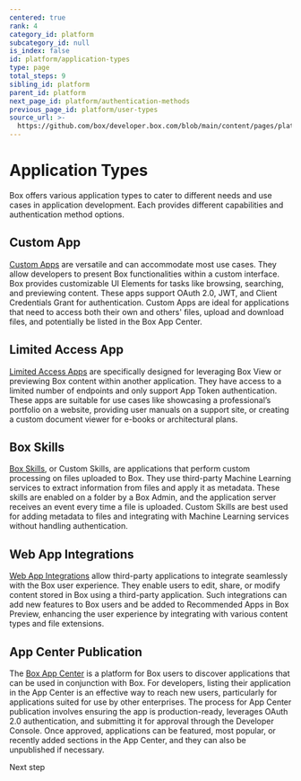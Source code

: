 ```yaml
---
centered: true
rank: 4
category_id: platform
subcategory_id: null
is_index: false
id: platform/application-types
type: page
total_steps: 9
sibling_id: platform
parent_id: platform
next_page_id: platform/authentication-methods
previous_page_id: platform/user-types
source_url: >-
  https://github.com/box/developer.box.com/blob/main/content/pages/platform/application-types.md
---
```

# Application Types

Box offers various application types to cater to different needs and use cases
in application development. Each provides different capabilities and
authentication method options.

## Custom App

[Custom Apps][custom_app] are versatile and can accommodate most use cases.
They allow developers to present Box functionalities within a custom interface.
Box
provides customizable UI Elements for tasks like browsing, searching, and
previewing content. These apps support OAuth 2.0, JWT, and Client Credentials
Grant for authentication. Custom Apps are ideal for applications that need to
access both their own and others' files, upload and download files, and
potentially be listed in the Box App Center.

## Limited Access App

[Limited Access Apps][limited_app] are specifically designed for leveraging Box
View or
previewing Box content within another application. They have access to a
limited number of endpoints and only support App Token authentication. These
apps are suitable for use cases like showcasing a professional’s portfolio on a
website, providing user manuals on a support site, or creating a custom
document viewer for e-books or architectural plans.

## Box Skills

[Box Skills][skills], or Custom Skills, are applications that perform custom
processing
on files uploaded to Box. They use third-party Machine Learning services to
extract information from files and apply it as metadata. These skills are
enabled on a folder by a Box Admin, and the application server receives an
event every time a file is uploaded. Custom Skills are best used for adding
metadata to files and integrating with Machine Learning services without
handling authentication.

## Web App Integrations

[Web App Integrations][web_app] allow third-party applications to integrate
seamlessly
with the Box user experience. They enable users to edit, share, or modify
content stored in Box using a third-party application. Such integrations can
add new features to Box users and be added to Recommended Apps in Box Preview,
enhancing the user experience by integrating with various content types and
file extensions.

## App Center Publication

The [Box App Center][app_center] is a platform for Box users to discover
applications that
can be used in conjunction with Box. For developers, listing their application
in the App Center is an effective way to reach new users, particularly for
applications suited for use by other enterprises. The process for App Center
publication involves ensuring the app is production-ready, leverages OAuth 2.0
authentication, and submitting it for approval through the Developer Console.
Once approved, applications can be featured, most popular, or recently added
sections in the App Center, and they can also be unpublished if necessary.

<Next>

Next step

</Next>

[custom_app]: g://applications/app-types/custom-apps/
[limited_app]: g://applications/app-types/limited-access-apps/
[skills]: g://applications/app-types/custom-skills/
[web_app]: g://applications/web-app-integrations/
[app_center]: g://applications/app-center/